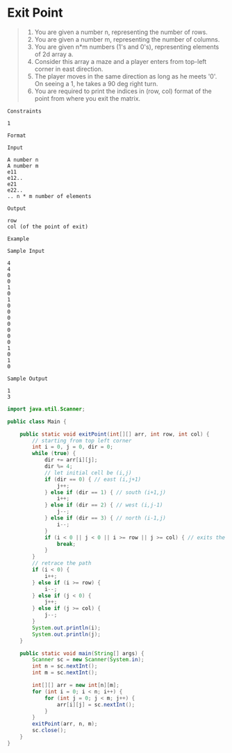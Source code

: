 # Exit Point

>1. You are given a number n, representing the number of rows.
>2. You are given a number m, representing the number of columns.
>3. You are given n*m numbers (1's and 0's), representing elements of 2d array a.
>4. Consider this array a maze and a player enters from top-left corner in east direction.
>5. The player moves in the same direction as long as he meets '0'. On seeing a 1, he takes a 90 deg right turn.
>6. You are required to print the indices in (row, col) format of the point from where you exit the matrix.

```text
Constraints

1 

Format

Input

A number n
A number m
e11
e12..
e21
e22..
.. n * m number of elements

Output

row
col (of the point of exit)

Example

Sample Input

4
4
0
0
1
0
1
0
0
0
0
0
0
0
1
0
1
0

Sample Output

1
3
```

```java
import java.util.Scanner;

public class Main {

    public static void exitPoint(int[][] arr, int row, int col) {
        // starting from top left corner
        int i = 0, j = 0, dir = 0;
        while (true) {
            dir += arr[i][j];
            dir %= 4;
            // let initial cell be (i,j)
            if (dir == 0) { // east (i,j+1)
                j++;
            } else if (dir == 1) { // south (i+1,j)
                i++;
            } else if (dir == 2) { // west (i,j-1)
                j--;
            } else if (dir == 3) { // north (i-1,j)
                i--;
            }
            if (i < 0 || j < 0 || i >= row || j >= col) { // exits the matrix : loop breaks
                break;
            }
        }
        // retrace the path
        if (i < 0) {
            i++;
        } else if (i >= row) {
            i--;
        } else if (j < 0) {
            j++;
        } else if (j >= col) {
            j--;
        }
        System.out.println(i);
        System.out.println(j);
    }

    public static void main(String[] args) {
        Scanner sc = new Scanner(System.in);
        int n = sc.nextInt();
        int m = sc.nextInt();

        int[][] arr = new int[n][m];
        for (int i = 0; i < n; i++) {
            for (int j = 0; j < m; j++) {
                arr[i][j] = sc.nextInt();
            }
        }
        exitPoint(arr, n, m);
        sc.close();
    }
}

```